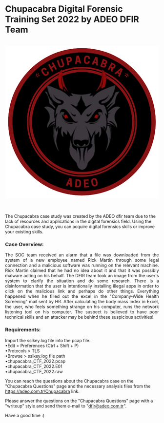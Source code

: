 # Chupacabra Digital Forensic Training Set 2022 by ADEO DFIR Team
<br/>
<div align="center">
	<img src= "Chupacabra.png">
</div><br/><br/>


The Chupacabra case study was created by the ADEO dfir team due to the lack of resources and applications in the digital forensics field. Using the Chupacabra case study, you can acquire digital forensics skills or improve your existing skills. 

### Case Overview:
<div align="justify"> The SOC team received an alarm that a file was downloaded from the system of a new employee named Rick Martin through some legal connection and a malicious software was running on the relevant machine. Rick Martin claimed that he had no idea about it and that it was possibly malware acting on his behalf. The DFIR team took an image from the user's system to clarify the situation and do some research. There is a disinformation that the user is intentionally installing illegal apps in order to click on the malicious link and perhaps do other things. Everything happened when he filled out the excel in the "Company-Wide Health Screening" mail sent by HR. After calculating the body mass index in Excel, the user, who feels something strange on his computer, runs the network listening tool on his computer. The suspect is believed to have poor technical skills and an attacker may be behind these suspicious activities! </div> 

### Requirements:
Import the sslkey.log file into the pcap file.<br/>
•Edit  > Preferences  (Ctrl + Shift + P)<br/>
•Protocols  > TLS<br/>
•Browse > sslkey.log file path<br/>
•chupacabra_CTF_2022.pcap<br/>
•chupacabra_CTF_2022.E01<br/>
•chupacabra_CTF_2022.raw<br/>

You can reach the questions about the Chupacabra case on the "Chupacabra Questions" page and the necessary analysis files from the https://adeo.com.tr/Chupacabra link.

Please answer the questions on the "Chupacabra Questions" page with a "writeup" style and send them e-mail to "dfir@adeo.com.tr".

Have a good time :)

